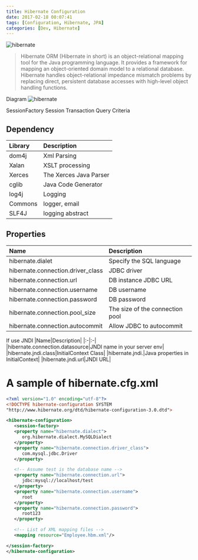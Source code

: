 ```yaml
---
title: Hibernate Configuration
date: 2017-02-18 00:07:41
tags: [Configuration, Hibernate, JPA]
categories: [Dev, Hibernate]
---
```

![hibernate](https://philsblog.b-cdn.net/images/hibernate.jpeg "hibernate")
> Hibernate ORM (Hibernate in short) is an object-relational mapping tool for the Java programming language. It provides a framework for mapping an object-oriented domain model to a relational database. Hibernate handles object-relational impedance mismatch problems by replacing direct, persistent database accesses with high-level object handling functions.

Diagram
![hibernate](https://philsblog.b-cdn.net/images/hibernate_architecture.jpg "hibernate")

SessionFactory
Session
Transaction
Query
Criteria

## Dependency
|Library|Description|
|:-|:-|
|dom4j|Xml Parsing|
|Xalan|XSLT processing|
|Xerces|The Xerces Java Parser|
|cglib|Java Code Generator|
|log4j|Logging|
|Commons|logger, email|
|SLF4J|logging abstract|

## Properties
|Name|Description|
|:-|:-|
|hibernate.dialet|Specify the SQL language|
|hibernate.connection.driver_class|JDBC driver|
|hibernate.connection.url|DB instance JDBC URL|
|hibernate.connection.username|DB username|
|hibernate.connection.password|DB password|
|hibernate.connection.pool_size|The size of the connection pool|
|hibernate.connection.autocommit|Allow JDBC to autocommit|
If use JNDI
|Name|Description|
|:-|:-|
|hibernate.connection.datasource|JNDI name in your server env|
|hibernate.jndi.class|InitialContext Class|
|hibernate.jndi.<JNDIpropertyname>|Java properties in InitialContext|
|hibernate.jndi.url|JNDI URL|

# A sample of hibernate.cfg.xml
```xml
<?xml version="1.0" encoding="utf-8"?>
<!DOCTYPE hibernate-configuration SYSTEM 
"http://www.hibernate.org/dtd/hibernate-configuration-3.0.dtd">

<hibernate-configuration>
   <session-factory>
   <property name="hibernate.dialect">
      org.hibernate.dialect.MySQLDialect
   </property>
   <property name="hibernate.connection.driver_class">
      com.mysql.jdbc.Driver
   </property>

   <!-- Assume test is the database name -->
   <property name="hibernate.connection.url">
      jdbc:mysql://localhost/test
   </property>
   <property name="hibernate.connection.username">
      root
   </property>
   <property name="hibernate.connection.password">
      root123
   </property>

   <!-- List of XML mapping files -->
   <mapping resource="Employee.hbm.xml"/>

</session-factory>
</hibernate-configuration>
```
